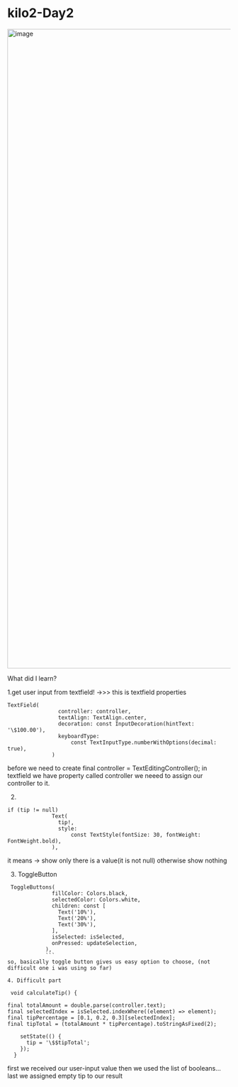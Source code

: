 # kilo2-Day2
<img width="1440" alt="image" src="https://github.com/TheAbror/images/issues/2#issue-1302914264">


What did I learn?

1.get user input from textfield!
->>> this is textfield properties
``` 
TextField(
                controller: controller,
                textAlign: TextAlign.center,
                decoration: const InputDecoration(hintText: '\$100.00'),
                keyboardType:
                    const TextInputType.numberWithOptions(decimal: true),
              )
```

before we need to create 
final controller = TextEditingController();
in textfield we have property called controller we neeed to assign our controller to it. 


2.  
```
if (tip != null)
              Text(
                tip!,
                style:
                    const TextStyle(fontSize: 30, fontWeight: FontWeight.bold),
              ),
```
it means -> show only there is a value(it is not null) otherwise show nothing

3. ToggleButton
```
 ToggleButtons(
              fillColor: Colors.black,
              selectedColor: Colors.white,
              children: const [
                Text('10%'),
                Text('20%'),
                Text('30%'),
              ],
              isSelected: isSelected,
              onPressed: updateSelection,
            ),
            ```
so, basically toggle button gives us easy option to choose, (not difficult one i was using so far)

4. Difficult part
```
```
 void calculateTip() {
 ```
    final totalAmount = double.parse(controller.text);
    final selectedIndex = isSelected.indexWhere((element) => element);
    final tipPercentage = [0.1, 0.2, 0.3][selectedIndex];
    final tipTotal = (totalAmount * tipPercentage).toStringAsFixed(2);
```
    setState(() {
      tip = '\$$tipTotal';
    });
  }
```
first we received our user-input value
then we used the list of booleans...
last we assigned empty tip to our result

